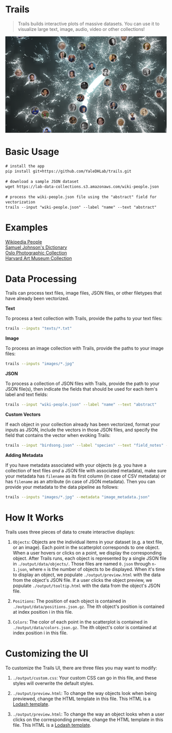 # Trails

> Trails builds interactive plots of massive datasets. You can use it to visualize large text, image, audio, video or other collections!

![App preview](/trails/web/assets/images/preview.png?raw=true)

# Basic Usage

```
# install the app
pip install git+https://github.com/YaleDHLab/trails.git

# download a sample JSON dataset
wget https://lab-data-collections.s3.amazonaws.com/wiki-people.json

# process the wiki-people.json file using the "abstract" field for vectorization
trails --input "wiki-people.json" --label "name" --text "abstract"
```

# Examples

[Wikipedia People](https://lab-apps.s3-us-west-2.amazonaws.com/sketches/trails/index.html)<br/>
[Samuel Johnson's Dictionary](https://lab-apps.s3-us-west-2.amazonaws.com/sketches/trails/johnson/index.html)<br/>
[Oslo Photographic Collection](https://lab-apps.s3-us-west-2.amazonaws.com/trails/oslo/index.html)<br/>
[Harvard Art Museum Collection](https://lab-apps.s3-us-west-2.amazonaws.com/trails/image-data/index.html)<br/>

# Data Processing

Trails can process text files, image files, JSON files, or other filetypes that have already been vectorized.

**Text**

To process a text collection with Trails, provide the paths to your text files:

```bash
trails --inputs "texts/*.txt"
```

**Image**

To process an image collection with Trails, provide the paths to your image files:

```bash
trails --inputs "images/*.jpg"
```

**JSON**

To process a collection of JSON files with Trails, provide the path to your JSON file(s), then indicate the fields that should be used for each item's label and text fields:

```bash
trails --input "wiki-people.json" --label "name" --text "abstract"
```

**Custom Vectors**

If each object in your collection already has been vectorized, format your inputs as JSON, include the vectors in those JSON files, and specify the field that contains the vector when evoking Trails:

```bash
trails --input "birdsong.json" --label "species" --text "field_notes" --vector "vec"
```

**Adding Metadata**

If you have metadata associated with your objects (e.g. you have a collection of text files _and_ a JSON file with associated metadata), make sure your metadata has `filename` as its first column (in case of CSV metadata) or has `filename` as an attribute (in case of JSON metadata). Then you can provide your metadata to the data pipeline as follows:

```bash
trails --inputs "images/*.jpg" --metadata "image_metadata.json"
```

# How It Works

Trails uses three pieces of data to create interactive displays:

1) `Objects`: Objects are the individual items in your dataset (e.g. a text file, or an image). Each point in the scatterplot corresponds to one object. When a user hovers or clicks on a point, we display the corresponding object. After Trails runs, each object is represented by a single JSON file in `./output/data/objects/`. Those files are named `0.json` through `n-1.json`, where `n` is the number of objects to be displayed. When it's time to display an object, we populate `./output/preview.html` with the data from the object's JSON file. If a user clicks the object preview, we populate `./output/tooltip.html` with the data from the object's JSON file.

2) `Positions`: The position of each object is contained in `./output/data/positions.json.gz`. The ith object's position is contained at index position i in this file.

3) `Colors`: The color of each point in the scatterplot is contained in `./output/data/colors.json.gz`. The ith object's color is contained at index position i in this file.

# Customizing the UI

To customize the Trails UI, there are three files you may want to modify:

1) `./output/custom.css`: Your custom CSS can go in this file, and these styles will overwrite the default styles.

2) `./output/preview.html`: To change the way objects look when being previewed, change the HTML template in this file. This HTML is a [Lodash template](https://lodash.com/docs/4.17.15#template).

3) `./output/preview.html`: To change the way an object looks when a user clicks on the corresponding preview, change the HTML template in this file. This HTML is a [Lodash template](https://lodash.com/docs/4.17.15#template).
